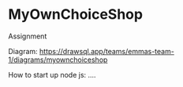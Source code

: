 # MyOwnChoiceShop
Assignment

Diagram: 
https://drawsql.app/teams/emmas-team-1/diagrams/myownchoiceshop


How to start up node js:
....
